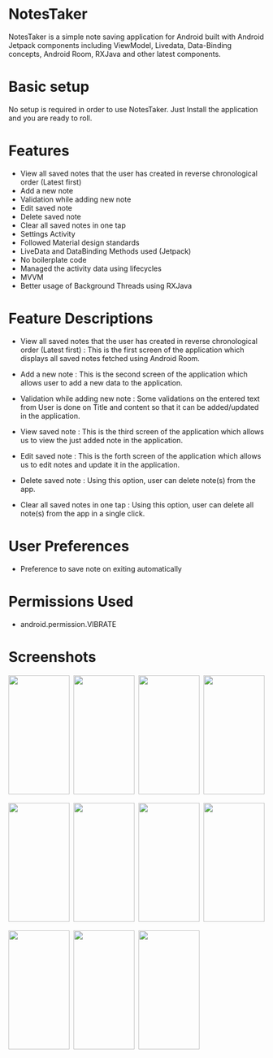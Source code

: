 # NotesTaker
NotesTaker is a simple note saving application for Android built with Android Jetpack components including ViewModel, Livedata,
Data-Binding concepts, Android Room, RXJava and other latest components.

# Basic setup
No setup is required in order to use NotesTaker. Just Install the application and you are ready to roll.

# Features
- View all saved notes that the user has created in reverse chronological order (Latest first)
- Add a new note 
- Validation while adding new note
- Edit saved note
- Delete saved note
- Clear all saved notes in one tap
- Settings Activity
- Followed Material design standards
- LiveData and DataBinding Methods used (Jetpack)
- No boilerplate code
- Managed the activity data using lifecycles
- MVVM
- Better usage of Background Threads using RXJava

# Feature Descriptions
- View all saved notes that the user has created in reverse chronological order (Latest first) : This is the first screen of the application which displays all saved notes fetched using Android Room.

- Add a new note : This is the second screen of the application which allows user to add a new data to the application.

- Validation while adding new note : Some validations on the entered text from User is done on Title and content so that it can be added/updated in the application.

- View saved note : This is the third screen of the application which allows us to view the just added note in the application.

- Edit saved note : This is the forth screen of the application which allows us to edit notes and update it in the application.

- Delete saved note : Using this option, user can delete note(s) from the app.

- Clear all saved notes in one tap : Using this option, user can delete all note(s) from the app in a single click.


# User Preferences
- Preference to save note on exiting automatically


# Permissions Used
- android.permission.VIBRATE


# Screenshots
<img src="https://i.imgur.com/RW2jT8E.jpg" height="234" width="120">&nbsp;
<img src="https://i.imgur.com/W6cWUzF.jpg" height="234" width="120">&nbsp;
<img src="https://i.imgur.com/6IeYErm.jpg" height="234" width="120">&nbsp;
<img src="https://i.imgur.com/cQXWStg.jpg" height="234" width="120">


<img src="https://i.imgur.com/cTNPZzf.jpg" height="234" width="120">&nbsp;
<img src="https://i.imgur.com/bhecjg2.jpg" height="234" width="120">&nbsp;
<img src="https://i.imgur.com/cIVaX1C.jpg" height="234" width="120">&nbsp;
<img src="https://i.imgur.com/oyO365E.jpg" height="234" width="120">

<img src="https://i.imgur.com/bf1aotP.jpg" height="234" width="120">&nbsp;
<img src="https://i.imgur.com/s1BFj8Q.jpg" height="234" width="120">&nbsp;
<img src="https://i.imgur.com/vQsvkof.jpg" height="234" width="120">


